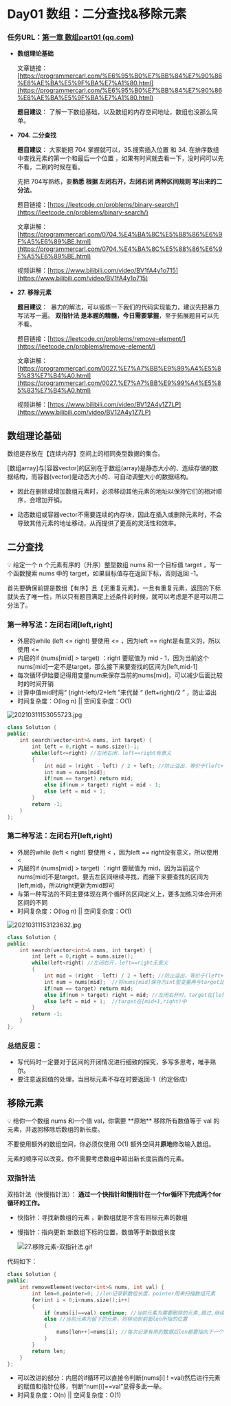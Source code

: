# Day01 数组：二分查找&移除元素

### 任务URL：[第一章 数组part01 (qq.com)](https://docs.qq.com/doc/DUG9UR2ZUc3BjRUdY)

- **数组理论基础**
    
    文章链接：[https://programmercarl.com/%E6%95%B0%E7%BB%84%E7%90%86%E8%AE%BA%E5%9F%BA%E7%A1%80.html](https://programmercarl.com/%E6%95%B0%E7%BB%84%E7%90%86%E8%AE%BA%E5%9F%BA%E7%A1%80.html)
    
    **题目建议**： 了解一下数组基础，以及数组的内存空间地址，数组也没那么简单。
    
- **704. 二分查找**
    
    **题目建议**： 大家能把 704 掌握就可以，35.搜索插入位置 和 34. 在排序数组中查找元素的第一个和最后一个位置 ，如果有时间就去看一下，没时间可以先不看，二刷的时候在看。
    
    先把 704写熟练，要**熟悉 根据 左闭右开，左闭右闭 两种区间规则 写出来的二分法**。
    
    题目链接：[https://leetcode.cn/problems/binary-search/](https://leetcode.cn/problems/binary-search/)
    
    文章讲解：[https://programmercarl.com/0704.%E4%BA%8C%E5%88%86%E6%9F%A5%E6%89%BE.html](https://programmercarl.com/0704.%E4%BA%8C%E5%88%86%E6%9F%A5%E6%89%BE.html)
    
    视频讲解：[https://www.bilibili.com/video/BV1fA4y1o715](https://www.bilibili.com/video/BV1fA4y1o715)
    
- **27. 移除元素**
    
    **题目建议**：  暴力的解法，可以锻炼一下我们的代码实现能力，建议先把暴力写法写一遍。 **双指针法 是本题的精髓，今日需要掌握**，至于拓展题目可以先不看。
    
    题目链接：[https://leetcode.cn/problems/remove-element/](https://leetcode.cn/problems/remove-element/)
    
    文章讲解：[https://programmercarl.com/0027.%E7%A7%BB%E9%99%A4%E5%85%83%E7%B4%A0.html](https://programmercarl.com/0027.%E7%A7%BB%E9%99%A4%E5%85%83%E7%B4%A0.html)
    
    视频讲解：[https://www.bilibili.com/video/BV12A4y1Z7LP](https://www.bilibili.com/video/BV12A4y1Z7LP)
    

## 数组理论基础

数组是存放在【连续内存】空间上的相同类型数据的集合。

[数组array]与[容器vector]的区别在于数组(array)是静态大小的、连续存储的数据结构，而容器(vector)是动态大小的、可自动调整大小的数据结构。

 - 因此在删除或增加数组元素时，必须移动其他元素的地址以保持它们的相对顺序，会增加开销。

 - 动态数组或容器vector不需要连续的内存块，因此在插入或删除元素时，不会导致其他元素的地址移动，从而提供了更高的灵活性和效率。

## 二分查找

<aside>
💡 给定一个 n 个元素有序的（升序）整型数组 nums 和一个目标值 target ，写一个函数搜索 nums 中的 target，如果目标值存在返回下标，否则返回 -1。

</aside>

首先要确保前提是数组【有序】且【无重复元素】，一旦有重复元素，返回的下标就失去了唯一性，所以只有题目满足上述条件的时候，就可以考虑是不是可以用二分法了。

### 第一种写法：左闭右闭[left,right]

- 外层的while (left <= right) 要使用 <= ，因为left == right是有意义的，所以使用 <=
- 内层的if (nums[mid] > target) ：right 要赋值为 mid - 1，因为当前这个nums[mid]一定不是target，那么接下来要查找的区间为[left,mid-1]
- 每次循环伊始要记得用变量num来保存当前的nums[mid]，可以减少后面比较时的时间开销
- 计算中值mid时用“ (right-left)/2+left ”来代替 “ (left+right)/2 ” ，防止溢出
- 时间复杂度：O(log n) ||  空间复杂度：O(1)

![20210311153055723.jpg](Day01%20%E6%95%B0%E7%BB%84%EF%BC%9A%E4%BA%8C%E5%88%86%E6%9F%A5%E6%89%BE&%E7%A7%BB%E9%99%A4%E5%85%83%E7%B4%A0%208b77b24177ac4334a7123b203ff21dc2/20210311153055723.jpg)

```cpp
class Solution {
public:
    int search(vector<int>& nums, int target) {
        int left = 0,right = nums.size()-1;
        while(left<=right) //左闭右闭，left==right有意义
        {
            int mid = (right - left) / 2 + left; //防止溢出，等价于(left+right)/2
            int num = nums[mid];
            if(num == target) return mid;
            else if(num > target) right = mid - 1;
            else left = mid + 1;
        }
        return -1;
    }
};
```

### 第二种写法：左闭右开[left,right)

- 外层的while (left < right) 要使用 < ，因为left == right没有意义，所以使用 <
- 内层的if (nums[mid] > target) ：right 要赋值为 mid，因为当前这个nums[mid]不是target，要去左区间继续寻找，而接下来要查找的区间为[left,mid)，所以right更新为mid即可
- 与第一种写法的不同主要体现在两个循环的区间定义上，要多加练习体会开闭区间的不同
- 时间复杂度：O(log n) ||  空间复杂度：O(1)

![20210311153123632.jpg](Day01%20%E6%95%B0%E7%BB%84%EF%BC%9A%E4%BA%8C%E5%88%86%E6%9F%A5%E6%89%BE&%E7%A7%BB%E9%99%A4%E5%85%83%E7%B4%A0%208b77b24177ac4334a7123b203ff21dc2/20210311153123632.jpg)

```cpp
class Solution {
public:
    int search(vector<int>& nums, int target) {
        int left = 0,right = nums.size();
        while(left<right) //左闭右开，left==right无意义
        {
            int mid = (right - left) / 2 + left; //防止溢出，等价于(left+right)/2
            int num = nums[mid];  //将nums[mid]保存为int型变量再与target比较大小，效率更高
            if(num == target) return mid;
            else if(num > target) right = mid; //左闭右开时，target在[left,mid)中
            else left = mid + 1;  //target在[mid+1,right)中
        }
        return -1;
    }
};
```

### 总结反思：

- 写代码时一定要对于区间的开闭情况进行细致的探究，多写多思考，唯手熟尔。
- 要注意返回值的处理，当目标元素不存在时要返回-1（约定俗成）

## 移除元素

<aside>
💡 给你一个数组 nums 和一个值 val，你需要 **原地** 移除所有数值等于 val 的元素，并返回移除后数组的新长度。

不要使用额外的数组空间，你必须仅使用 O(1) 额外空间并**原地**修改输入数组。

元素的顺序可以改变。你不需要考虑数组中超出新长度后面的元素。

</aside>

### 双指针法

双指针法（快慢指针法）： **通过一个快指针和慢指针在一个for循环下完成两个for循环的工作。**

- 快指针：寻找新数组的元素 ，新数组就是不含有目标元素的数组
- 慢指针：指向更新 新数组下标的位置，数值等于新数组长度
    
    ![27.移除元素-双指针法.gif](Day01%20%E6%95%B0%E7%BB%84%EF%BC%9A%E4%BA%8C%E5%88%86%E6%9F%A5%E6%89%BE&%E7%A7%BB%E9%99%A4%E5%85%83%E7%B4%A0%208b77b24177ac4334a7123b203ff21dc2/27.%25E7%25A7%25BB%25E9%2599%25A4%25E5%2585%2583%25E7%25B4%25A0-%25E5%258F%258C%25E6%258C%2587%25E9%2592%2588%25E6%25B3%2595.gif)
    

代码如下：

```cpp
class Solution {
public:
    int removeElement(vector<int>& nums, int val) {
        int len=0,pointer=0; //len记录新数组长度，pointer用来扫描数组元素
        for(int i = 0;i<nums.size();i++)
        {
            if (nums[i]==val) continue; //当前元素为需要删除的元素,跳过,继续扫描
            else //当前元素为留下的元素，则移动到前面len所指的位置
            {
                nums[len++]=nums[i]; //每次记录有用的数据后len都要指向下一个位置
            }
        }
        return len;
    }
};
```

- 可以改进的部分：内层的if循环可以直接令判断(nums[i] ! =val)然后进行元素的赋值和指针位移，判断“num[i]==val”显得多此一举。
- 时间复杂度：O(n) ||  空间复杂度：O(1)